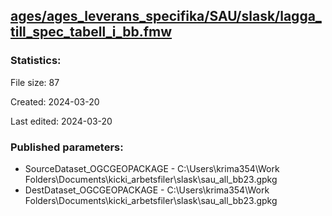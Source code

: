 ﻿## [ages/ages_leverans_specifika/SAU/slask/lagga_till_spec_tabell_i_bb.fmw](https://github.com/kicki58/kix_working_dir/blob/master/ages/ages_leverans_specifika/SAU/slask/lagga_till_spec_tabell_i_bb.fmw)

### Statistics:
File size: 87

Created: 2024-03-20

Last edited: 2024-03-20



### Published parameters:
*  SourceDataset_OGCGEOPACKAGE    -   C:\Users\krima354\Work Folders\Documents\kicki_arbetsfiler\slask\sau_all_bb23.gpkg
*  DestDataset_OGCGEOPACKAGE    -   C:\Users\krima354\Work Folders\Documents\kicki_arbetsfiler\slask\sau_all_bb23.gpkg







